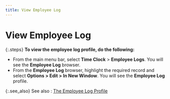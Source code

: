 ```yaml
---
title: View Employee Log
---
```


# View Employee Log


{:.steps}
**To view the employee log profile, do the following:**

- From the main  menu bar, select **Time Clock** >  **Employee Logs**. You will see the  **Employee Log** browser.
- From the **Employee Log** browser, highlight the  required record and select **Options &gt; 
 Edit &gt; In New Window**. You will see the **Employee 
 Log** profile.



{:.see_also}
See also
: [The Employee  Log Profile]({{site.tc_baseurl}}/employees/employee-time-log/the_employee_log_profile.html)
